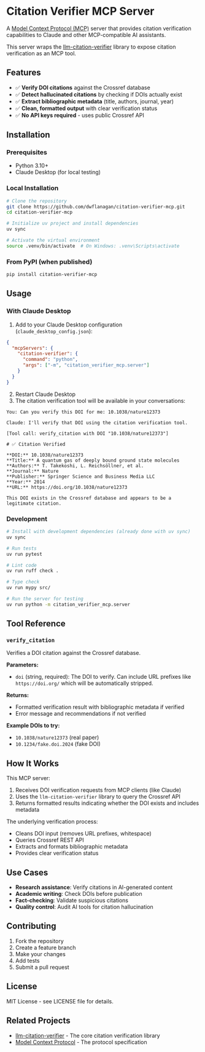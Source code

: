# Citation Verifier MCP Server

A [Model Context Protocol (MCP)](https://modelcontextprotocol.io/) server that provides citation verification capabilities to Claude and other MCP-compatible AI assistants.

This server wraps the [llm-citation-verifier](https://github.com/dwflanagan/llm-citation-verifier) library to expose citation verification as an MCP tool.

## Features

- ✅ **Verify DOI citations** against the Crossref database
- ✅ **Detect hallucinated citations** by checking if DOIs actually exist
- ✅ **Extract bibliographic metadata** (title, authors, journal, year)
- ✅ **Clean, formatted output** with clear verification status
- ✅ **No API keys required** - uses public Crossref API

## Installation

### Prerequisites

- Python 3.10+
- Claude Desktop (for local testing)

### Local Installation

```bash
# Clone the repository
git clone https://github.com/dwflanagan/citation-verifier-mcp.git
cd citation-verifier-mcp

# Initialize uv project and install dependencies
uv sync

# Activate the virtual environment
source .venv/bin/activate  # On Windows: .venv\Scripts\activate
```

### From PyPI (when published)

```bash
pip install citation-verifier-mcp
```

## Usage

### With Claude Desktop

1. Add to your Claude Desktop configuration (`claude_desktop_config.json`):

```json
{
  "mcpServers": {
    "citation-verifier": {
      "command": "python",
      "args": ["-m", "citation_verifier_mcp.server"]
    }
  }
}
```

2. Restart Claude Desktop
3. The citation verification tool will be available in your conversations:

```
You: Can you verify this DOI for me: 10.1038/nature12373

Claude: I'll verify that DOI using the citation verification tool.

[Tool call: verify_citation with DOI "10.1038/nature12373"]

# ✅ Citation Verified

**DOI:** 10.1038/nature12373
**Title:** A quantum gas of deeply bound ground state molecules
**Authors:** T. Takekoshi, L. Reichsöllner, et al.
**Journal:** Nature
**Publisher:** Springer Science and Business Media LLC
**Year:** 2014
**URL:** https://doi.org/10.1038/nature12373

This DOI exists in the Crossref database and appears to be a legitimate citation.
```

### Development

```bash
# Install with development dependencies (already done with uv sync)
uv sync

# Run tests
uv run pytest

# Lint code
uv run ruff check .

# Type check
uv run mypy src/

# Run the server for testing
uv run python -m citation_verifier_mcp.server
```

## Tool Reference

### `verify_citation`

Verifies a DOI citation against the Crossref database.

**Parameters:**

- `doi` (string, required): The DOI to verify. Can include URL prefixes like `https://doi.org/` which will be automatically stripped.

**Returns:**

- Formatted verification result with bibliographic metadata if verified
- Error message and recommendations if not verified

**Example DOIs to try:**

- `10.1038/nature12373` (real paper)
- `10.1234/fake.doi.2024` (fake DOI)

## How It Works

This MCP server:

1. Receives DOI verification requests from MCP clients (like Claude)
2. Uses the `llm-citation-verifier` library to query the Crossref API
3. Returns formatted results indicating whether the DOI exists and includes metadata

The underlying verification process:

- Cleans DOI input (removes URL prefixes, whitespace)
- Queries Crossref REST API
- Extracts and formats bibliographic metadata
- Provides clear verification status

## Use Cases

- **Research assistance**: Verify citations in AI-generated content
- **Academic writing**: Check DOIs before publication
- **Fact-checking**: Validate suspicious citations
- **Quality control**: Audit AI tools for citation hallucination

## Contributing

1. Fork the repository
2. Create a feature branch
3. Make your changes
4. Add tests
5. Submit a pull request

## License

MIT License - see LICENSE file for details.

## Related Projects

- [llm-citation-verifier](https://github.com/your-org/llm-citation-verifier) - The core citation verification library
- [Model Context Protocol](https://modelcontextprotocol.io/) - The protocol specification
